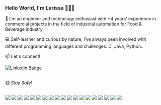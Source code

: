 ### Hello World, I'm Larissa  👋👩‍💻 

🙋 I'm an engineer and technology enthusiast with +4 years’ experience in commercial projects in the field of industrial automation for Food & Beverage industry. 

💻 Self-learner and curious by nature, I’ve always been involved with different programming languages and challenges: C, Java, Python..  

📫 Let's connect!

[![Linkedin Badge](https://img.shields.io/badge/-LinkedIn-blue?style=flat-square&logo=Linkedin&logoColor=white&link=https://www.linkedin.com/in/melolarissa/?locale=en_US)](https://www.linkedin.com/in/melolarissa/?locale=en_US)

<br>
😷 <i>Stay Safe!</i>
<br>
<br>


![](https://img.shields.io/badge/-C-A8B9CC?logo=C&logoColor=white&style=flat) ![](https://img.shields.io/badge/-R-276DC3?logo=R&logoColor=white&style=flat) ![](https://img.shields.io/badge/-Python-3776AB?logo=Python&logoColor=white&style=flat) ![](https://img.shields.io/badge/-Jupyter-F37626?logo=Jupyter&logoColor=white&style=flat) ![](https://img.shields.io/badge/-VSCode-007ACC?logo=VSCode&logoColor=white&style=flat) ![](https://img.shields.io/badge/-Matlab-007ACC?logo=Matlab&logoColor=white&style=flat) ![](https://img.shields.io/badge/-JavaScript-F7DF1E?logo=JavaScript&logoColor=white&style=flat) ![](https://img.shields.io/badge/-HTML5-E34F26?logo=HTML5&logoColor=white&style=flat) ![](https://img.shields.io/badge/-CSS3-1572B6?logo=CSS3&style=flat) ![](https://img.shields.io/badge/-React-61DAFB?logo=react&logoColor=white&style=flat) ![](https://img.shields.io/badge/-Next.js-000000?logo=Next.js&logoColor=white&style=flat) ![](https://img.shields.io/badge/-Git-F05032?logo=Git&style=flat&logoColor=white) ![](https://img.shields.io/badge/-GitLab-FCA121?logo=GitLab&style=flat&logoColor=white) ![](https://img.shields.io/badge/-NPM-CB3837?logo=NPM&style=flat&logoColor=white) ![](https://img.shields.io/badge/-Yarn-2C8EBB?logo=Yarn&style=flat&logoColor=white) ![](https://img.shields.io/badge/-Node.js-339933?logo=Node.js&logoColor=white&style=flat) ![](https://img.shields.io/badge/-Insomnia-5849BE?logo=Insomnia&style=flat&logoColor=white) ![](https://img.shields.io/badge/-MongoDB-47A248?logo=MongoDB&style=flat&logoColor=white) ![](https://img.shields.io/badge/-MySQL-4479A1?logo=MySQL&style=flat&logoColor=white)



<!--
**haradwaith03/haradwaith03** is a ✨ _special_ ✨ repository because its `README.md` (this file) appears on your GitHub profile.

Here are some ideas to get you started:



- 🔭 I’m currently working on developing my javascript skills and learning the 
- 🌱 I’m currently learning ...
- 👯 I’m looking to collaborate on ...
- 🤔 I’m looking for help with ...
- 💬 Ask me about ...
- 📫 How to reach me: ...
- 😄 Pronouns: ...
- ⚡ Fun fact: ...
-->
